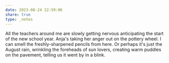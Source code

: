 ```yaml
---
date: 2023-08-24 22:59:06
share: true
type: _notes
---
```

All the teachers around me are slowly getting nervous anticipating the start of the new school year. Anja's taking her anger out on the pottery wheel. I can smell the freshly-sharpened pencils from here. Or perhaps it's just the August rain, wrinkling the foreheads of sun lovers, creating warm puddles on the pavement, telling us it went by in a blink. 

